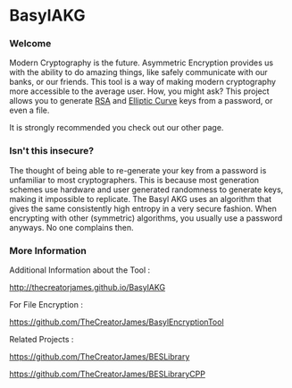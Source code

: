 # BasylAKG

### Welcome
Modern Cryptography is the future. Asymmetric Encryption provides us with the ability to do amazing things, like safely communicate with our banks, or our friends. This tool is a way of making modern cryptography more accessible to the average user. How, you might ask? This project allows you to generate [RSA](https://en.wikipedia.org/wiki/RSA_(cryptosystem)) and [Elliptic Curve](https://en.wikipedia.org/wiki/Elliptic_curve_cryptography) keys from a password, or even a file. 

It is strongly recommended you check out our other page.

### Isn't this insecure?
The thought of being able to re-generate your key from a password is unfamiliar to most cryptographers. This is because most generation schemes use hardware and user generated randomness to generate keys, making it impossible to replicate. The Basyl AKG uses an algorithm that gives the same consistently high entropy in a very secure fashion. When encrypting with other (symmetric) algorithms, you usually use a password anyways. No one complains then.

### More Information

Additional Information about the Tool :
 
 http://thecreatorjames.github.io/BasylAKG

For File Encryption :

 https://github.com/TheCreatorJames/BasylEncryptionTool
 
Related Projects :

 https://github.com/TheCreatorJames/BESLibrary

 https://github.com/TheCreatorJames/BESLibraryCPP
